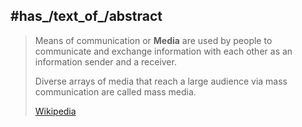 
## #has_/text_of_/abstract 

> Means of communication or **Media** are used by people to communicate 
> and exchange information with each other as an information sender and a receiver. 
> 
> Diverse arrays of media that reach a large audience via mass communication are called mass media.
>
> [Wikipedia](https://en.wikipedia.org/wiki/Means%20of%20communication) 

